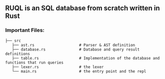 ## RUQL is an SQL database from scratch written in Rust

### Important Files:

```
├── src
   ├── ast.rs                    # Parser & AST definition
   ├── database.rs               # Database and query result definitions
   ├── table.rs                  # Implementation of the database and functions that run queries
   ├── lexer.rs                  # the lexer
   └── main.rs                   # the entry point and the repl
```
